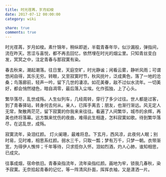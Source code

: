 ```yaml
---
title: 时光荏苒，岁月如梭
date: 2017-07-12 00:00:00
category: wiki

share: true
comments: true
---
```


时光荏苒，岁月如梭。素什锦年，稍纵即逝，半载青春年华，似沙漏般，弹指间，流在昨天。苦涩与喜悦，都不再去回忆，依然埋在时光的烟尘里。只知青丝变白发，冥冥之中，注定青春与那寂寞有染。

春去秋来，潮起潮落。往日里，天庭空旷，时光静谧；闲看云雾，静听风雨；可谓悠闲自得，其乐无穷。转眼，又至寂寞时节，秋风抚叶，泛成黄色，落了一地的沧桑；鸟落廊前，轻声一吟，留下几世的凄凉。如花美眷，敌不过似水流年。一切美好，都会悄然褪色，暗自凋零，最后落入尘埃。化作孤独，上了心头。

繁华落尽，乱世成殇。人生似列车，几经周转，穿行了多少过往。世人都是过客，到了青春驿站，转身何去何从。亲人，已挥手离去；朋友，也渐行渐远。风无定人无常，聚散两茫茫，留下寂寞的你我来来往往。看遍了人间繁华，城市的余辉，再美也终将落幕。远方飘来忧伤的夜曲，难得此生相逢，怎料寂寞如歌。待到繁华落尽，在这乱世，成殇。

寂寞流年，染泪红颜。 灯火阑珊，最难将息。下玄月，西风凉，此夜何人眠；别时易，见时难，相思系红颜。弱水三千，只取一瓢；梦有万千，只梦一朝。衣带渐宽，为得伊人憔悴；千年等待，只求揽你入怀。泪如烈酒，灼人心肺，谁知相思，已成灾。

往事成烟，宿命依旧。青春染指流年，流年染指红颜。画地为牢，锁我几春秋，染予寂寞。无奈拾起青春的记忆，等一阵清风扑面，挥挥衣袖，又是潇洒一片。
